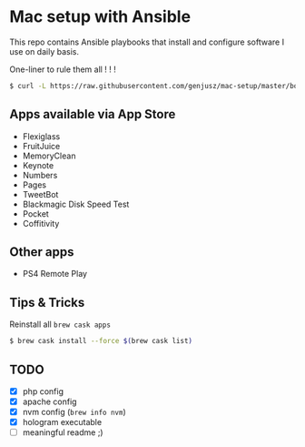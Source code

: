 # Mac setup with Ansible

This repo contains Ansible playbooks that install and configure software I use on daily basis.

One-liner to rule them all ! ! !

```bash
$ curl -L https://raw.githubusercontent.com/genjusz/mac-setup/master/bootstrap.sh | bash
```

## Apps available via App Store

* Flexiglass
* FruitJuice
* MemoryClean
* Keynote
* Numbers
* Pages
* TweetBot
* Blackmagic Disk Speed Test
* Pocket
* Coffitivity

## Other apps

* PS4 Remote Play

## Tips & Tricks

Reinstall all `brew cask apps`

```bash
$ brew cask install --force $(brew cask list)
```

## TODO

- [x] php config
- [x] apache config
- [x] nvm config (`brew info nvm`)
- [x] hologram executable
- [ ] meaningful readme ;)
